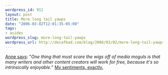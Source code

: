 ```yaml
--- 
wordpress_id: 911
layout: post
title: More long tail yawps
date: "2006-03-02T12:01:35-05:00"
tags: 
- asides
wordpress_slug: more-long-tail-yawps
wordpress_url: http://decafbad.com/blog/2006/03/02/more-long-tail-yawps
---
```

 <p><a href="http://www.annezelenka.com/2006/02/why-do-what-you-love-is-recipe-for-web.html">Anne says</a>: "<i>One thing that must scare the wigs off of media moguls is that many writers and other content creators will work for free, because it's so intrinsically enjoyable.</i>"  <a href="http://decafbad.com/blog/2006/02/09/a-long-tailed-creative-yawp">My sentiments, exactly.</a></p>
